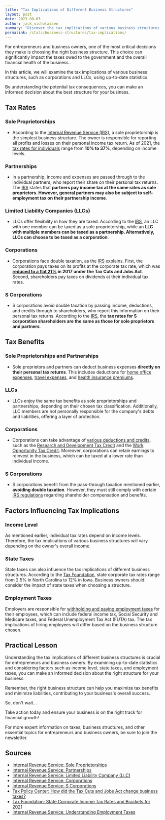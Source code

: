 ```yaml
---
title: "Tax Implications of Different Business Structures"
layout: post
date: 2023-08-03
author: jack_nicholaisen
summary: "Discover the tax implications of various business structures, such as corporations and LLCs, in our in-depth statistical analysis. This article can help you make an informed decision about the right structure for your business, so you can maximize tax benefits and minimize liabilities. Don't miss out on this essential information—read on to save money and grow your business today!"
permalink: /stats/business-structures/tax-implications/
---
```


For entrepreneurs and business owners, one of the most critical decisions they make is choosing the right business structure. This choice can significantly impact the taxes owed to the government and the overall financial health of the business. 

In this article, we will examine the tax implications of various business structures, such as corporations and LLCs, using up-to-date statistics. 

By understanding the potential tax consequences, you can make an informed decision about the best structure for your business.

## Tax Rates

### Sole Proprietorships

-   According to the [Internal Revenue Service (IRS)](https://www.irs.gov/businesses/small-businesses-self-employed/sole-proprietorships), a sole proprietorship is the simplest business structure. The owner is responsible for reporting all profits and losses on their personal income tax return. As of 2021, the [tax rates for individuals](https://www.irs.gov/newsroom/irs-provides-tax-inflation-adjustments-for-tax-year-2021) range from **10% to 37%**, depending on income levels.

### Partnerships

-   In a partnership, income and expenses are passed through to the individual partners, who report their share on their personal tax returns. The [IRS](https://www.irs.gov/businesses/small-businesses-self-employed/partnerships) states that **partners pay income tax at the same rates as sole proprietors. However, general partners may also be subject to self-employment tax on their partnership income**.

### Limited Liability Companies (LLCs)

-   LLCs offer flexibility in how they are taxed. According to the [IRS](https://www.irs.gov/businesses/small-businesses-self-employed/limited-liability-company-llc), an LLC with one member can be taxed as a sole proprietorship, while an **LLC with multiple members can be taxed as a partnership. Alternatively, LLCs can choose to be taxed as a corporation**.

### Corporations

-   Corporations face double taxation, as the [IRS](https://www.irs.gov/businesses/small-businesses-self-employed/corporations) explains. First, the corporation pays taxes on its profits at the corporate tax rate, which was **[reduced to a flat 21%](https://www.taxpolicycenter.org/briefing-book/how-did-tax-cuts-and-jobs-act-change-business-taxes) in 2017 under the Tax Cuts and Jobs Act**. Second, shareholders pay taxes on dividends at their individual tax rates.

### S Corporations

-   S corporations avoid double taxation by passing income, deductions, and credits through to shareholders, who report this information on their personal tax returns. According to the [IRS](https://www.irs.gov/businesses/small-businesses-self-employed/s-corporations), the **tax rates for S corporation shareholders are the same as those for sole proprietors and partners**.

## Tax Benefits

###  Sole Proprietorships and Partnerships

-   Sole proprietors and partners can deduct business expenses **directly on their personal tax returns**. This includes deductions for [home office expenses](https://www.irs.gov/businesses/small-businesses-self-employed/home-office-deduction), [travel expenses](https://www.irs.gov/taxtopics/tc511), and [health insurance premiums](https://www.irs.gov/publications/p535#en_US_2020_publink1000208848).

###  LLCs

-   LLCs enjoy the same tax benefits as sole proprietorships and partnerships, depending on their chosen tax classification. Additionally, LLC members are not personally responsible for the company's debts and liabilities, offering a layer of protection.

###  Corporations

-   Corporations can take advantage of [various deductions and credits](https://www.irs.gov/businesses/small-businesses-self-employed/deducting-business-expenses), such as the [Research and Development Tax Credit](https://www.irs.gov/businesses/small-businesses-self-employed/research-credits) and the [Work Opportunity Tax Credit](https://www.irs.gov/businesses/small-businesses-self-employed/work-opportunity-tax-credit). Moreover, corporations can retain earnings to reinvest in the business, which can be taxed at a lower rate than individual income.

###  S Corporations

-   S corporations benefit from the pass-through taxation mentioned earlier, **avoiding double taxation**. However, they must still comply with certain [IRS regulations](https://www.irs.gov/businesses/small-businesses-self-employed/s-corporation-compensation-and-medical-insurance-issues) regarding shareholder compensation and benefits.

## Factors Influencing Tax Implications

###  Income Level

As mentioned earlier, individual tax rates depend on income levels. Therefore, the tax implications of various business structures will vary depending on the owner's overall income.

###  State Taxes

State taxes can also influence the tax implications of different business structures. According to the [Tax Foundation](https://taxfoundation.org/state-corporate-income-tax-rates-brackets-2021/), state corporate tax rates range from 2.5% in North Carolina to 12% in Iowa. Business owners should consider the impact of state taxes when choosing a structure.

###  Employment Taxes

Employers are responsible for [withholding and paying employment taxes](https://www.irs.gov/businesses/small-businesses-self-employed/understanding-employment-taxes) for their employees, which can include federal income tax, Social Security and Medicare taxes, and Federal Unemployment Tax Act (FUTA) tax. The tax implications of hiring employees will differ based on the business structure chosen.

## Practical Lesson

Understanding the tax implications of different business structures is crucial for entrepreneurs and business owners. By examining up-to-date statistics and considering factors such as income level, state taxes, and employment taxes, you can make an informed decision about the right structure for your business. 

Remember, the right business structure can help you maximize tax benefits and minimize liabilities, contributing to your business's overall success. 

So, don't wait...

Take action today and ensure your business is on the right track for financial growth!

For more expert information on taxes, business structures, and other essential topics for entrepreneurs and business owners, be sure to join the newsletter.

<script async data-uid="0625212ce2" src="https://adept-hustler-4565.ck.page/0625212ce2/index.js"></script>

## Sources

-   [Internal Revenue Service: Sole Proprietorships](https://www.irs.gov/businesses/small-businesses-self-employed/sole-proprietorships)
-   [Internal Revenue Service: Partnerships](https://www.irs.gov/businesses/small-businesses-self-employed/partnerships)
-   [Internal Revenue Service: Limited Liability Company (LLC)](https://www.irs.gov/businesses/small-businesses-self-employed/limited-liability-company-llc)
-   [Internal Revenue Service: Corporations](https://www.irs.gov/businesses/small-businesses-self-employed/corporations)
-   [Internal Revenue Service: S Corporations](https://www.irs.gov/businesses/small-businesses-self-employed/s-corporations)
-   [Tax Policy Center: How did the Tax Cuts and Jobs Act change business taxes?](https://www.taxpolicycenter.org/briefing-book/how-did-tax-cuts-and-jobs-act-change-business-taxes)
-   [Tax Foundation: State Corporate Income Tax Rates and Brackets for 2021](https://taxfoundation.org/state-corporate-income-tax-rates-brackets-2021/)
-   [Internal Revenue Service: Understanding Employment Taxes](https://www.irs.gov/businesses/small-businesses-self-employed/understanding-employment-taxes)